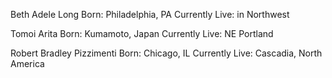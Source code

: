 Beth Adele Long
Born: Philadelphia, PA
Currently Live: in Northwest

Tomoi Arita
Born: Kumamoto, Japan
Currently Live: NE Portland

Robert Bradley Pizzimenti
Born: Chicago, IL
Currently Live: Cascadia, North America
